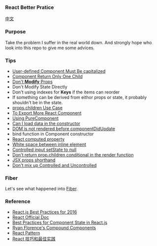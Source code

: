 ### React Better Pratice

[中文](./README-zh.md)

### Purpose

Take the problem I suffer in the real world down. And strongly hope who look into this
repo to give me some advices.

### Tips

* [User-defined Component Must Be capitalized](./details/user-defined-component-must-be-capitalized.md)
* [Component Return Only One Child](./details/component-return-only-one-child.md)
* [Don't **Modify** Props](./details/props-are-read-only.md)
* Don't Modify State Directly
* Don't using indexes for **Keys** if the items can reorder
* If something can be derived from eithor props or state, it probably shouldn't be in the state.
* [props.children Use Case](./details/props-children.md)
* [To Export More React Component](./details/export-more-components.md)
* [Using PureComponent](./details/pure-component.md)
* [Can I load data in the constructor](https://github.com/facebook/react/issues/9021)
* [DOM is not rendered before componentDidUpdate](https://github.com/facebook/react/issues/9033)
* bind function in Component constructor
* [React computed property](./details/computed.md)
* [White space between inline element](./details/white-space-between-inline-element.md)
* [Controlled input setState to null](./details/controlled-input-to-null.md)
* [Don't return prop.children conditional in the render function](./details/return-children-conditional.md)
* [JSX props shorthand](./details/jsx-props-shorthand.md)
* [Don't mix up Controlled and Uncontrolled](./details/dont-mix-up-controlled-and-uncontrolled.md)

### Fiber

Let's see what happened into [Fiber](./details/fiber.md).

### Reference

* [React.js Best Practices for 2016](https://blog.risingstack.com/react-js-best-practices-for-2016/)
* [React Official Doc](https://facebook.github.io/react/)
* [Best Practices for Component State in React.js](http://brewhouse.io/blog/2015/03/24/best-practices-for-component-state-in-reactjs.html)
* [Ryan Florence's Compound Components](https://www.youtube.com/watch?v=hEGg-3pIHlE)
* [React Pattern](http://reactpatterns.com/)
* [React 技巧和最佳实践](http://www.jianshu.com/p/90a72128ec76)
